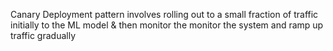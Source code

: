Canary Deployment pattern involves rolling out to a small fraction of traffic initially to the ML model & then monitor the monitor the system and ramp up traffic gradually
